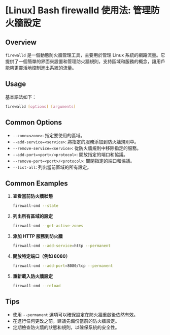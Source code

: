 # [Linux] Bash firewalld 使用法: 管理防火牆設定

## Overview
`firewalld` 是一個動態防火牆管理工具，主要用於管理 Linux 系統的網路流量。它提供了一個簡單的界面來設置和管理防火牆規則，支持區域和服務的概念，讓用戶能夠更靈活地控制進出系統的流量。

## Usage
基本語法如下：
```bash
firewalld [options] [arguments]
```

## Common Options
- `--zone=<zone>`: 指定要使用的區域。
- `--add-service=<service>`: 將指定的服務添加到防火牆規則中。
- `--remove-service=<service>`: 從防火牆規則中移除指定的服務。
- `--add-port=<port>/<protocol>`: 開放指定的端口和協議。
- `--remove-port=<port>/<protocol>`: 關閉指定的端口和協議。
- `--list-all`: 列出當前區域的所有設定。

## Common Examples
1. **查看當前防火牆狀態**
   ```bash
   firewall-cmd --state
   ```

2. **列出所有區域的設定**
   ```bash
   firewall-cmd --get-active-zones
   ```

3. **添加 HTTP 服務到防火牆**
   ```bash
   firewall-cmd --add-service=http --permanent
   ```

4. **開放特定端口（例如 8080）**
   ```bash
   firewall-cmd --add-port=8080/tcp --permanent
   ```

5. **重新載入防火牆設定**
   ```bash
   firewall-cmd --reload
   ```

## Tips
- 使用 `--permanent` 選項可以確保設定在防火牆重啟後依然有效。
- 在進行任何更改之前，建議先備份當前的防火牆設定。
- 定期檢查防火牆的狀態和規則，以確保系統的安全性。